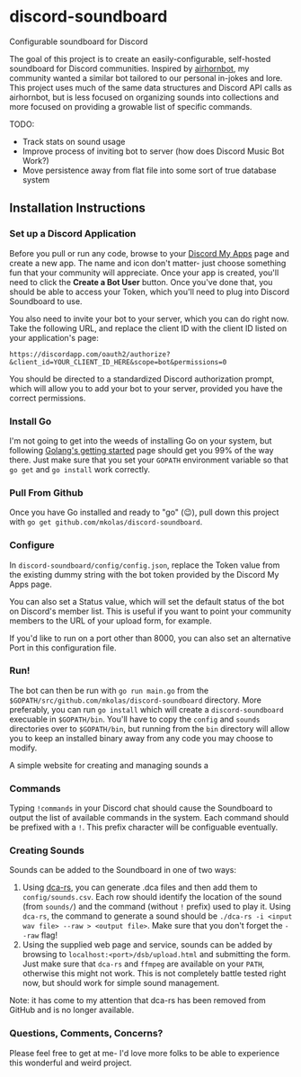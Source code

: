 # discord-soundboard
Configurable soundboard for Discord

The goal of this project is to create an easily-configurable, self-hosted soundboard for Discord communities. Inspired by [airhornbot](https://github.com/hammerandchisel/airhornbot), my community wanted a similar bot tailored to our personal in-jokes and lore. This project uses much of the same data structures and Discord API calls as airhornbot, but is less focused on organizing sounds into collections and more focused on providing a growable list of specific commands.

TODO:
* Track stats on sound usage
* Improve process of inviting bot to server (how does Discord Music Bot Work?)
* Move persistence away from flat file into some sort of true database system

## Installation Instructions

### Set up a Discord Application

Before you pull or run any code, browse to your [Discord My Apps](https://discordapp.com/developers/applications/me) page and create a new app. The name and icon don't matter- just choose something fun that your community will appreciate. Once your app is created, you'll need to click the **Create a Bot User** button. Once you've done that, you should be able to access your Token, which you'll need to plug into Discord Soundboard to use.

You also need to invite your bot to your server, which you can do right now. Take the following URL, and replace the client ID with the client ID listed on your application's page:

`https://discordapp.com/oauth2/authorize?&client_id=YOUR_CLIENT_ID_HERE&scope=bot&permissions=0 `

You should be directed to a standardized Discord authorization prompt, which will allow you to add your bot to your server, provided you have the correct permissions.

### Install Go

I'm not going to get into the weeds of installing Go on your system, but following [Golang's getting started](https://golang.org/doc/install) page should get you 99% of the way there. Just make sure that you set your `GOPATH` environment variable so that `go get` and `go install` work correctly.

### Pull From Github

Once you have Go installed and ready to "go" (:wink:), pull down this project with `go get github.com/mkolas/discord-soundboard`.

### Configure

In `discord-soundboard/config/config.json`, replace the Token value from the existing dummy string with the bot token provided by the Discord My Apps page.

You can also set a Status value, which will set the default status of the bot on Discord's member list. This is useful if you want to point your community members to the URL of your upload form, for example.

If you'd like to run on a port other than 8000, you can also set an alternative Port in this configuration file.

### Run!

The bot can then be run with `go run main.go` from the `$GOPATH/src/github.com/mkolas/discord-soundboard` directory. More preferably, you can run `go install` which will create a `discord-soundboard` execuable in `$GOPATH/bin`. You'll have to copy the `config` and `sounds` directories over to `$GOPATH/bin`, but running from the `bin` directory will allow you to keep an installed binary away from any code you may choose to modify. 

A simple website for creating and managing sounds a

### Commands

Typing `!commands` in your Discord chat should cause the Soundboard to output the list of available commands in the system. Each command should be prefixed with a `!`. This prefix character will be configuable eventually.

### Creating Sounds

Sounds can be added to the Soundboard in one of two ways:

1. Using [dca-rs](https://github.com/nstafie/dca-rs), you can generate .dca files and then add them to `config/sounds.csv`. Each row should identify the location of the sound (from `sounds/`) and the command (without `!` prefix) used to play it. Using `dca-rs`, the command to generate a sound should be `./dca-rs -i <input wav file> --raw > <output file>`. Make sure that you don't forget the `--raw` flag!
2. Using the supplied web page and service, sounds can be added by browsing to `localhost:<port>/dsb/upload.html` and submitting the form. Just make sure that `dca-rs` and `ffmpeg` are available on your `PATH`, otherwise this might not work. This is not completely battle tested right now, but should work for simple sound management.

Note: it has come to my attention that dca-rs has been removed from GitHub and is no longer available. 

### Questions, Comments, Concerns?

Please feel free to get at me- I'd love more folks to be able to experience this wonderful and weird project.
